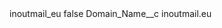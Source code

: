 <?xml version="1.0" encoding="UTF-8"?>
<CustomMetadata xmlns="http://soap.sforce.com/2006/04/metadata" xmlns:xsi="http://www.w3.org/2001/XMLSchema-instance" xmlns:xsd="http://www.w3.org/2001/XMLSchema">
    <label>inoutmail_eu</label>
    <protected>false</protected>
    <values>
        <field>Domain_Name__c</field>
        <value xsi:type="xsd:string">inoutmail.eu</value>
    </values>
</CustomMetadata>
